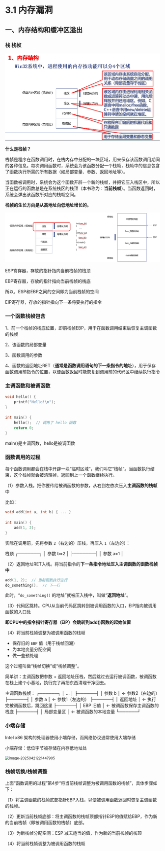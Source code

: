 # 3.1 内存漏洞

## 一、内存结构和缓冲区溢出

### 栈 栈帧

<img src="assets/image-20250416215828172.png" alt="image-20250416215828172" style="zoom: 80%;" />

**什么是栈帧？**

栈帧是程序在函数调用时，在栈内存中分配的一块区域，用来保存该函数调用期间的各种信息。每次调用函数时，系统会为该函数分配一个栈帧，栈帧中的信息包含了函数执行所需的所有数据（如局部变量、参数、返回地址等）。



当函数被调用时，系统会为这个函数开辟一个新的栈帧，并把它压入栈区中，所以正在运行的函数总是在系统栈区的栈顶（本书称为：**当前栈帧**）。当函数返回时，系统会弹出该函数所对应的栈帧空间。

**栈帧的生长方向是从高地址向低地址增长的。**

![image-20250416220347651](assets/image-20250416220347651.png)

ESP寄存器，存放的指针指向当前栈帧的栈顶

EBP寄存器，存放的指针指向当前栈帧的栈底

所以，ESP和EBP之间的空间即为当前栈帧的空间



EIP寄存器，存放的指针指向下一条将要执行的指令



### 一个函数栈帧包含

1、前一个栈帧的栈底位置，即前栈帧EBP，用于在函数调用结束后恢复主调函数的栈帧

2、该函数的局部变量

3、函数调用的参数

4、函数的返回地址RET（**通常是函数调用语句的下一条指令的地址**），用于保存函数调用前指令的位置，以便函数返回时能恢复到调用前的代码区中继续执行指令



### 主调函数和被调函数

```c
void hello() {
    printf("Hello!\n");
}

int main() {
    hello();  // 调用了 hello 函数
    return 0;
}
```

main()是主调函数，hello是被调函数



### 函数调用的过程

每个函数调用都会在栈中开辟一块“临时区域”，我们叫它“栈帧”。当函数执行结束，这个栈帧就会被清理掉，返回到上一个函数继续执行。

（1）参数入栈。把你要传给被调函数的参数，从右到左依次压入**主调函数的栈帧**中

比如：

```c
void add(int a, int b) { ... }

int main() {
    add(1, 2);
}
```

实际在调用前，先将参数 `2`（右边的）压栈，再压入 `1`（左边的）：

栈顶
┌───────┐
│ 参数 b=2   │
├───────┤
│ 参数 a=1   │



（2）返回地址RET入栈。将当前指令的**下一条指令地址压入主调函数的函数栈帧中** 

```c
add(1, 2);  // 当前函数执行这行
do_something();  // 下一行
```

此时，“`do_something()` 的地址”就被压入栈中，叫做“**返回地址**”。



（3）代码区跳转。CPU从当前代码区跳转到被调用函数的入口，EIP指向被调用函数的入口处 

**即CPU中的指令指针寄存器（EIP）会跳转到add()函数的起始位置**



（4）将当前栈帧调整为被调用函数的栈帧

- 保存旧的 `EBP` 值（用于栈帧回溯）
- 为本地变量分配空间
- 做一些预处理

这个过程叫做“栈帧切换”或“栈帧调整”。



简单讲：主调函数把参数 + 返回地址压栈，然后跳过去运行被调函数，被调函数在栈上建个小基地，执行完了再把东西清理干净回去。



主调函数栈帧：
┌──────┐
│    ...          │
├──────┤
│ 参数 b     │  ← 参数2（右边的）
├──────┤
│ 参数 a     │  ← 参数1（左边的）
├──────┤
│ 返回地址 │  ← 执行完被调函数后，跳回这里
├──────┤
│ EBP 旧值 │  ← 被调函数保存主调函数的栈底
├──────┤
│ 局部变量区 │  ← 被调函数的本地变量
└──────┘



### 小端存储

Intel x86 架构的处理器使用小端存储，而网络协议通常使用大端存储

小端存储：低位字节被存储在内存低地址处

<img src="D:/typora/%E7%AC%94%E8%AE%B0/%E8%BD%AF%E4%BB%B6%E5%AE%89%E5%85%A8/assets/image-20250421221447905.png" alt="image-20250421221447905" style="zoom:80%;" />

### 栈帧切换/栈帧调整

上面“函数调用的过程”第4步“将当前栈帧调整为被调用函数的栈帧”，具体步骤如下：



（1）将主调函数的栈帧底部指针EBP入栈，以便被调用函数返回时恢复主调函数的栈帧。 



（2）更新当前栈帧底部：将主调函数的栈帧顶部指针ESP的值赋给EBP，作为新的当前栈帧（即被调用函数的栈帧）底部。 



（3）为新栈帧分配空间：ESP 减去适当的值，作为新的当前栈帧的栈顶



（4）将当前栈帧调整为被调用函数的栈帧



